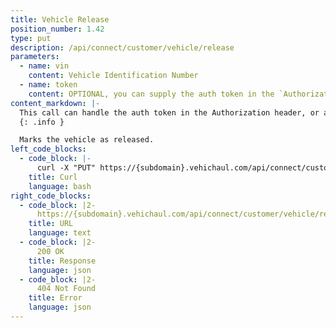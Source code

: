 ```yaml
---
title: Vehicle Release
position_number: 1.42
type: put
description: /api/connect/customer/vehicle/release
parameters:
  - name: vin
    content: Vehicle Identification Number
  - name: token
    content: OPTIONAL, you can supply the auth token in the `Authorization` header, or as a url param
content_markdown: |-
  This call can handle the auth token in the Authorization header, or as a url param.
  {: .info }

  Marks the vehicle as released.
left_code_blocks:
  - code_block: |-
      curl -X "PUT" https://{subdomain}.vehichaul.com/api/connect/customer/vehicle/release?vin=12345678901234567
    title: Curl
    language: bash
right_code_blocks:
  - code_block: |2-
      https://{subdomain}.vehichaul.com/api/connect/customer/vehicle/release?vin=12345678901234567
    title: URL
    language: text
  - code_block: |2-
      200 OK
    title: Response
    language: json
  - code_block: |2-
      404 Not Found
    title: Error
    language: json
---
```

